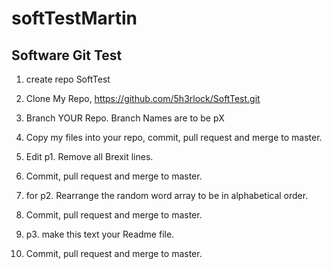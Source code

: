 # softTestMartin
## Software Git Test
 
 
1. create repo SoftTest<YourName>
 
2. Clone My Repo, https://github.com/5h3rlock/SoftTest.git
 
3. Branch YOUR Repo. Branch Names are to be pX<YourName>
 
4. Copy my files into your repo, commit, pull request and merge to master.
 
5. Edit p1. Remove all Brexit lines.
 
6. Commit, pull request and merge to master.
 
7. for p2. Rearrange the random word array to be in alphabetical order.
 
8. Commit, pull request and merge to master.
 
9. p3. make this text your Readme file.
 
10. Commit, pull request and merge to master.